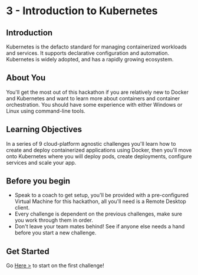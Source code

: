# 3 - Introduction to Kubernetes

## Introduction

Kubernetes is the defacto standard for managing containerized workloads and services. It supports declarative configuration and automation. Kubernetes is widely adopted, and has a rapidly growing ecosystem.

## About You

You'll get the most out of this hackathon if you are relatively new to Docker and Kubernetes and want to learn more about containers and container orchestration. You should have some experience with either Windows or Linux using command-line tools.

## Learning Objectives

In a series of 9 cloud-platform agnostic challenges you'll learn how to create and deploy containerized applications using Docker, then you'll move onto Kubernetes where you will deploy pods, create deployments, configure services and scale your app.

## Before you begin

- Speak to a coach to get setup, you'll be provided with a pre-configured Virtual Machine for this hackathon, all you'll need is a Remote Desktop client.
- Every challenge is dependent on the previous challenges, make sure you work through them in order.
- Don't leave your team mates behind! See if anyone else needs a hand before you start a new challenge.

## Get Started

Go [Here >](/1.1/readme.md) to start on the first challenge!
